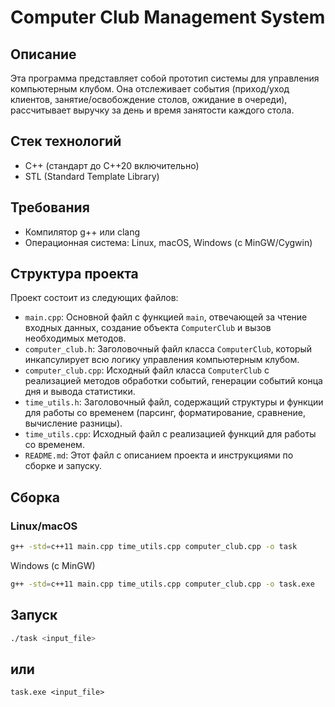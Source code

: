 # Computer Club Management System

## Описание

Эта программа представляет собой прототип системы для управления компьютерным клубом. Она отслеживает события (приход/уход клиентов, занятие/освобождение столов, ожидание в очереди), рассчитывает выручку за день и время занятости каждого стола.

## Стек технологий

*   C++ (стандарт до C++20 включительно)
*   STL (Standard Template Library)

## Требования

*   Компилятор g++ или clang
*   Операционная система: Linux, macOS, Windows (с MinGW/Cygwin)

## Структура проекта

Проект состоит из следующих файлов:

*   `main.cpp`: Основной файл с функцией `main`, отвечающей за чтение входных данных, создание объекта `ComputerClub` и вызов необходимых методов.
*   `computer_club.h`: Заголовочный файл класса `ComputerClub`, который инкапсулирует всю логику управления компьютерным клубом.
*   `computer_club.cpp`: Исходный файл класса `ComputerClub` с реализацией методов обработки событий, генерации событий конца дня и вывода статистики.
*   `time_utils.h`: Заголовочный файл, содержащий структуры и функции для работы со временем (парсинг, форматирование, сравнение, вычисление разницы).
*   `time_utils.cpp`: Исходный файл с реализацией функций для работы со временем.
*   `README.md`: Этот файл с описанием проекта и инструкциями по сборке и запуску.

## Сборка

### Linux/macOS

```bash
g++ -std=c++11 main.cpp time_utils.cpp computer_club.cpp -o task
```

Windows (с MinGW)
```bash
g++ -std=c++11 main.cpp time_utils.cpp computer_club.cpp -o task.exe
```

## Запуск
```bash
./task <input_file>
```
## или
```
task.exe <input_file>
```
